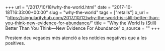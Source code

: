 +++
url = "/2017/10/18/why-the-world.html"
date = "2017-10-18T16:33:00+00:00"
slug = "why-the-world"
tags = ["retalls"]
x_url = "https://singularityhub.com/2017/10/12/why-the-world-is-still-better-than-you-think-new-evidence-for-abundance/"
title = "Why the World Is (Still) Better Than You Think—New Evidence For Abundance"
x_source = ""
+++


Prestem deu vegades més atenció a les notícies negatives que a les positives.
